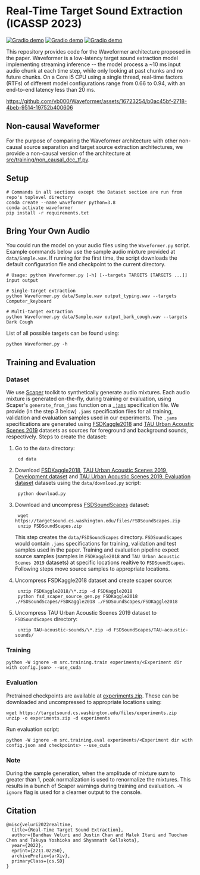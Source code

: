 # Real-Time Target Sound Extraction (ICASSP 2023)

[![Gradio demo](https://img.shields.io/badge/arxiv-abs-green)](https://arxiv.org/abs/2211.02250) [![Gradio demo](https://img.shields.io/badge/arxiv-pdf-green)](https://arxiv.org/pdf/2211.02250) [![Gradio demo](https://img.shields.io/badge/Gradio-app-blue)](https://huggingface.co/spaces/uwx/waveformer)

This repository provides code for the Waveformer architecture proposed in the paper. Waveformer is a low-latency target sound extraction model implementing streaming inference -- the model process a ~10 ms input audio chunk at each time step, while only looking at past chunks and no future chunks. On a Core i5 CPU using a single thread, real-time factors (RTFs) of different model configurations range from 0.66 to 0.94, with an end-to-end latency less than 20 ms.

https://github.com/vb000/Waveformer/assets/16723254/b0ac45bf-2718-4beb-9514-19752b400606

## Non-causal Waveformer

For the purpose of comparing the Waveformer architecture with other non-causal source separation and target source extraction architectures, we provide a non-causal version of the architecture at [src/training/non_causal_dcc_tf.py](src/training/non_causal_dcc_tf.py).

## Setup


    # Commands in all sections except the Dataset section are run from repo's toplevel directory
    conda create --name waveformer python=3.8
    conda activate waveformer
    pip install -r requirements.txt

## Bring Your Own Audio

You could run the model on your audio files using the `Waveformer.py` script. Example commands below use the sample audio mixture provided at `data/Sample.wav`. If running for the first time, the script downloads the default configuration file and checkpoint to the current directory.

    # Usage: python Waveformer.py [-h] [--targets TARGETS [TARGETS ...]] input output
    
    # Single-target extraction
    python Waveformer.py data/Sample.wav output_typing.wav --targets Computer_keyboard
    
    # Multi-target extraction
    python Waveformer.py data/Sample.wav output_bark_cough.wav --targets Bark Cough

List of all possible targets can be found using:

    python Waveformer.py -h

## Training and Evaluation

### Dataset

We use [Scaper](https://github.com/justinsalamon/scaper) toolkit to synthetically generate audio mixtures. Each audio mixture is generated on-the-fly, during training or evaluation, using Scaper's `generate_from_jams` function on a [`.jams`](https://jams.readthedocs.io/en/stable/) specification file. We provide (in the step 3 below) `.jams` specification files for all training, validation and evaluation samples used in our experiments. The `.jams` specifications are generated using [FSDKaggle2018](https://zenodo.org/record/2552860) and [TAU Urban Acoustic Scenes 2019](https://dcase.community/challenge2019/task-acoustic-scene-classification) datasets as sources for foreground and background sounds, respectively. Steps to create the dataset:

1. Go to the `data` directory:

        cd data

2. Download [FSDKaggle2018](https://zenodo.org/record/2552860), [TAU Urban Acoustic Scenes 2019, Development dataset](https://zenodo.org/record/2589280) and [TAU Urban Acoustic Scenes 2019, Evaluation dataset](https://zenodo.org/record/3063822) datasets using the `data/download.py` script:

        python download.py

3. Download and uncompress [FSDSoundScapes](https://targetsound.cs.washington.edu/files/FSDSoundScapes.zip) dataset:

        wget https://targetsound.cs.washington.edu/files/FSDSoundScapes.zip
        unzip FSDSoundScapes.zip

    This step creates the `data/FSDSoundScapes` directory. `FSDSoundScapes` would contain `.jams` specifications for training, validation and test samples used in the paper. Training and evaluation pipeline expect source samples (samples in `FSDKaggle2018` and `TAU Urban Acoustic Scenes 2019` datasets) at specific locations realtive to `FSDSoundScapes`. Following steps move source samples to appropriate locations.

4. Uncompress FSDKaggle2018 dataset and create scaper source:

        unzip FSDKaggle2018/\*.zip -d FSDKaggle2018
        python fsd_scaper_source_gen.py FSDKaggle2018 ./FSDSoundScapes/FSDKaggle2018 ./FSDSoundScapes/FSDKaggle2018

5. Uncompress TAU Urban Acoustic Scenes 2019 dataset to `FSDSoundScapes` directory:

        unzip TAU-acoustic-sounds/\*.zip -d FSDSoundScapes/TAU-acoustic-sounds/

### Training

    python -W ignore -m src.training.train experiments/<Experiment dir with config.json> --use_cuda

### Evaluation

Pretrained checkpoints are available at [experiments.zip](https://targetsound.cs.washington.edu/files/experiments.zip). These can be downloaded and uncompressed to appropriate locations using:

    wget https://targetsound.cs.washington.edu/files/experiments.zip
    unzip -o experiments.zip -d experiments

Run evaluation script:

    python -W ignore -m src.training.eval experiments/<Experiment dir with config.json and checkpoints> --use_cuda

### Note

During the sample generation, when the amplitude of mixture sum to greater than 1, peak normalization is used to renormalize the mixtures. This results in a bunch of Scaper warnings during training and evaluation. `-W ignore` flag is used for a clearner output to the console.

## Citation

    @misc{veluri2022realtime,
      title={Real-Time Target Sound Extraction}, 
      author={Bandhav Veluri and Justin Chan and Malek Itani and Tuochao Chen and Takuya Yoshioka and Shyamnath Gollakota},
      year={2022},
      eprint={2211.02250},
      archivePrefix={arXiv},
      primaryClass={cs.SD}
    }
